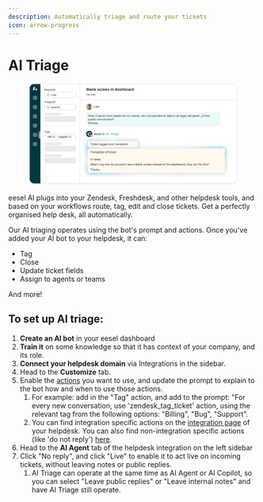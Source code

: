 ```yaml
---
description: Automatically triage and route your tickets
icon: arrow-progress
---
```


# AI Triage

<figure><img src="../.gitbook/assets/AI_Triage_Asset_3 1.png" alt=""><figcaption></figcaption></figure>

eesel AI plugs into your Zendesk, Freshdesk, and other helpdesk tools, and based on your workflows route, tag, edit and close tickets. Get a perfectly organised help desk, all automatically.

Our AI triaging operates using the bot's prompt and actions. Once you've added your AI bot to your helpdesk, it can:&#x20;

* Tag
* Close
* Update ticket fields
* Assign to agents or teams

And more!&#x20;

## To set up AI triage:&#x20;

1. **Create an AI bot** in your eesel dashboard
2. **Train it** on some knowledge so that it has context of your company, and its role.
3. **Connect your helpdesk domain** via Integrations in the sidebar.
4. Head to the **Customize** tab.
5. Enable the [actions](../getting-started/prompt-and-actions.md) you want to use, and update the prompt to explain to the bot how and when to use those actions.
   1. For example: add in the "Tag" action, and add to the prompt: "For every new conversation, use 'zendesk\_tag\_ticket' action, using the relevant tag from the following options: "Billing", "Bug", "Support".
   2. You can find integration specific actions on the [integration page](broken-reference) of your helpdesk. You can also find non-integration specific actions (like 'do not reply') [here](../getting-started/prompt-and-actions.md).
6. Head to the **AI Agent** tab of the helpdesk integration on the left sidebar
7. Click "No reply", and click "Live" to enable it to act live on incoming tickets, without leaving notes or public replies.
   1. AI Triage can operate at the same time as AI Agent or AI Copilot, so you can select "Leave public replies" or "Leave internal notes" and have AI Triage still operate.

